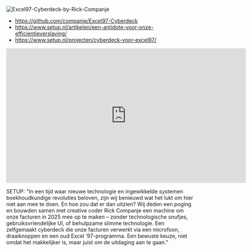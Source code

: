 ![Excel97-Cyberdeck-by-Rick-Companje](https://github.com/user-attachments/assets/a90d3efe-7c23-452b-b456-f3f40200540c)

* https://github.com/companje/Excel97-Cyberdeck
* https://www.setup.nl/artikelen/een-antidote-voor-onze-efficientieverslaving/
* https://www.setup.nl/projecten/cyberdeck-voor-excel97/

<iframe title="vimeo-player" src="https://player.vimeo.com/video/1060453403?h=926d063b79" width="640" height="360" frameborder="0"    allowfullscreen></iframe>

SETUP: "In een tijd waar nieuwe technologie en ingewikkelde systemen boekhoudkundige revoluties beloven, zijn wij benieuwd wat het lukt om hier niet aan mee te doen. En hoe zou dat er dan uitzien? Wij deden een poging en bouwden samen met creative coder Rick Companje een machine om onze facturen in 2025 mee op te maken – zonder technologische snufjes, gebruiksvriendelijke UI, of behulpzame slimme technologie. Een zelfgemaakt cyberdeck die onze facturen verwerkt via een microfoon, draaiknoppen en een oud Excel ‘97-programma. Een bewuste keuze, niet omdat het makkelijker is, maar juist om de uitdaging aan te gaan."
